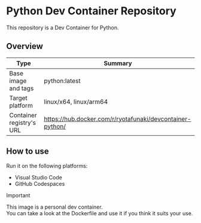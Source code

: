 # Python Dev Container Repository

This repository is a Dev Container for Python.

## Overview

| Type | Summary |
| --- | --- |
| Base image and tags | python:latest |
| Target platform | linux/x64, linux/arm64 |
| Container registry's URL | https://hub.docker.com/r/ryotafunaki/devcontainer-python/ |

## How to use

Run it on the following platforms:
- Visual Studio Code
- GitHub Codespaces

> [!IMPORTANT]  
> This image is a personal dev container.  
> You can take a look at the Dockerfile and use it if you think it suits your use.
